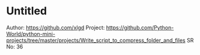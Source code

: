 # Untitled

Author: https://github.com/xlgd
Project: https://github.com/Python-World/python-mini-projects/tree/master/projects/Write_script_to_compress_folder_and_files
SR No: 36